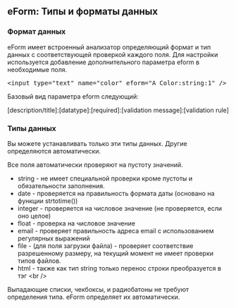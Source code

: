 
<meta http-equiv="Content-Type" content="text/html; charset=utf-8">
<h2>eForm: Типы и форматы данных</h2>

<h3 class="sub-header text-bold"><a id="985"></a>Формат данных</h3>
<p>eForm имеет встроенный анализатор определяющий формат и тип данных с соответствующей проверкой каждого поля. Для настройки используется добавление дополнительного параметра eform в необходимые поля.</p>
<pre class="brush: html;">&lt;input type="text" name="color" eform="A Color:string:1" /&gt;</pre>
<p>Базовый вид параметра eform следующий:</p>
<p>[description/title]:[datatype]:[required]:[validation message]:[validation rule]</p>
<h3 class="sub-header text-bold"><a id="986"></a>Типы данных</h3>
<p>Вы можете устанавливать только эти типы данных. Другие определяются автоматически.</p>
<p>Все поля автоматически проверяют на пустоту значений.</p>
<ul>
	<li><span class="text-bold">string</span> - не имеет специальной проверки кроме пустоты и обязательности заполнения.</li>
	<li><span class="text-bold">date</span> - проверяется на правильность формата даты (основано на функции strtotime())</li>
	<li><span class="text-bold">integer</span> - проверяется на числовое значение (не проверяется, если оно целое)</li>
	<li><span class="text-bold">float</span> - проверка на числовое значение</li>
	<li><span class="text-bold">email</span> - проверяет правильность адреса email с использованием регулярных выражений</li>
	<li><span class="text-bold">file</span> - (для поля загрузки файла) - проверяет соответствие разрешенному размеру, на текущий момент не имеет проверки типов файлов.</li>
	<li><span class="text-bold">html</span> - также как тип string только перенос строки преобразуется в тэг &lt;br /&gt;</li>
</ul>
<p>Выпадающие списки, чекбоксы, и радиобатоны не требуют определения типа. eForm определяет их автоматически.</p>